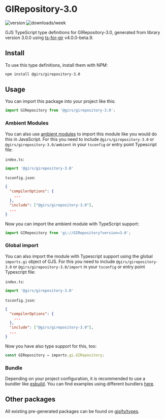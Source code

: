 
# GIRepository-3.0

![version](https://img.shields.io/npm/v/@girs/girepository-3.0)
![downloads/week](https://img.shields.io/npm/dw/@girs/girepository-3.0)


GJS TypeScript type definitions for GIRepository-3.0, generated from library version 3.0.0 using [ts-for-gir](https://github.com/gjsify/ts-for-gir) v4.0.0-beta.9.


## Install

To use this type definitions, install them with NPM:
```bash
npm install @girs/girepository-3.0
```

## Usage

You can import this package into your project like this:
```ts
import GIRepository from '@girs/girepository-3.0';
```

### Ambient Modules

You can also use [ambient modules](https://github.com/gjsify/ts-for-gir/tree/main/packages/cli#ambient-modules) to import this module like you would do this in JavaScript.
For this you need to include `@girs/girepository-3.0` or `@girs/girepository-3.0/ambient` in your `tsconfig` or entry point Typescript file:

`index.ts`:
```ts
import '@girs/girepository-3.0'
```

`tsconfig.json`:
```json
{
  "compilerOptions": {
    ...
  },
  "include": ["@girs/girepository-3.0"],
  ...
}
```

Now you can import the ambient module with TypeScript support: 

```ts
import GIRepository from 'gi://GIRepository?version=3.0';
```

### Global import

You can also import the module with Typescript support using the global `imports.gi` object of GJS.
For this you need to include `@girs/girepository-3.0` or `@girs/girepository-3.0/import` in your `tsconfig` or entry point Typescript file:

`index.ts`:
```ts
import '@girs/girepository-3.0'
```

`tsconfig.json`:
```json
{
  "compilerOptions": {
    ...
  },
  "include": ["@girs/girepository-3.0"],
  ...
}
```

Now you have also type support for this, too:

```ts
const GIRepository = imports.gi.GIRepository;
```

### Bundle

Depending on your project configuration, it is recommended to use a bundler like [esbuild](https://esbuild.github.io/). You can find examples using different bundlers [here](https://github.com/gjsify/ts-for-gir/tree/main/examples).

## Other packages

All existing pre-generated packages can be found on [gjsify/types](https://github.com/gjsify/types).

